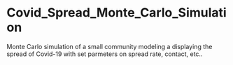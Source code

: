 # Covid_Spread_Monte_Carlo_Simulation
 Monte Carlo simulation of a small community modeling a displaying the spread of Covid-19 with set parmeters on spread rate, contact, etc..
